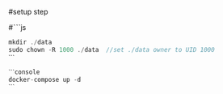 #setup step

#ˋˋˋjs
```js
mkdir ./data
sudo chown -R 1000 ./data  //set ./data owner to UID 1000
ˋˋˋ

ˋˋˋconsole
docker-compose up -d
ˋˋˋ
